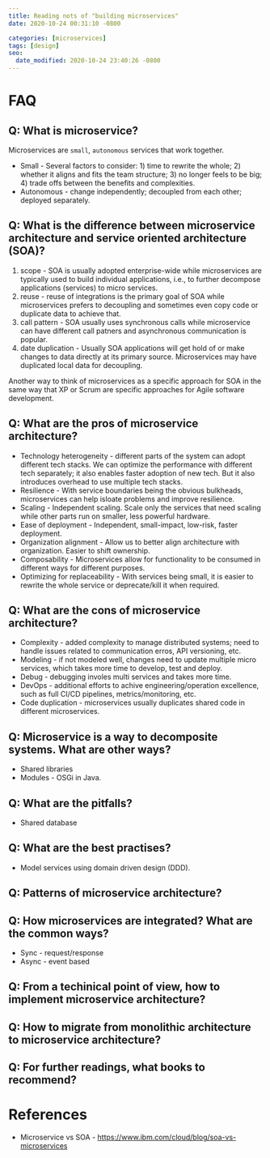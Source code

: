 ```yaml
---
title: Reading nots of "building microservices"
date: 2020-10-24 00:31:10 -0800

categories: [microservices]
tags: [design]
seo:
  date_modified: 2020-10-24 23:40:26 -0800
---
```

>

# FAQ
## Q: What is microservice? 
Microservices are ``small``, ``autonomous`` services that work together. 
* Small - Several factors to consider: 1) time to rewrite the whole; 2) whether it aligns and fits the team structure; 3) no longer feels to be big; 4) trade offs between the benefits and complexities. 
* Autonomous - change independently; decoupled from each other; deployed separately.  

## Q: What is the difference between microservice architecture and service oriented architecture (SOA)?
1) scope - SOA is usually adopted enterprise-wide while microservices are typically used to build individual applications, i.e., to further decompose applications (services) to micro services.
2) reuse - reuse of integrations is the primary goal of SOA while microservices prefers to decoupling and sometimes even copy code or duplicate data to achieve that. 
3) call pattern - SOA usually uses synchronous calls while microservice can have different call patners and asynchronous communication is popular. 
4) date duplication - Usually SOA applications will get hold of or make changes to data directly at its primary source. Microservices may have duplicated local data for decoupling. 

Another way to think of microservices as a specific approach for SOA in the same way that XP or
Scrum are specific approaches for Agile software development.

## Q: What are the pros of microservice architecture?
* Technology heterogeneity - different parts of the system can adopt different tech stacks. We can optimize the performance with different tech separately; it also enables faster adoption of new tech. But it also introduces overhead to use multiple tech stacks. 
* Resilience - With service boundaries being the obvious bulkheads, microservices can help isloate problems and improve resilience. 
* Scaling - Independent scaling. Scale only the services that need scaling while other parts run on smaller, less powerful hardware. 
* Ease of deployment - Independent, small-impact, low-risk, faster deployment. 
* Organization alignment - Allow us to better align architecture with organization. Easier to shift ownership. 
* Composability - Microservices allow for functionality to be consumed in different ways for different purposes. 
* Optimizing for replaceability - With services being small, it is easier to rewrite the whole service or deprecate/kill it when required. 

## Q: What are the cons of microservice architecture?
* Complexity - added complexity to manage distributed systems; need to handle issues related to communication erros, API versioning, etc. 
* Modeling - if not modeled well, changes need to update multiple micro services, which takes more time to develop, test and deploy. 
* Debug - debugging involes multi services and takes more time. 
* DevOps - additional efforts to achive engineering/operation excellence, such as full CI/CD pipelines, metrics/monitoring, etc. 
* Code duplication - microservices usually duplicates shared code in different microservices. 

## Q: Microservice is a way to decomposite systems. What are other ways?
* Shared libraries
* Modules - OSGi in Java. 

## Q: What are the pitfalls?
* Shared database

## Q: What are the best practises?
* Model services using domain driven design (DDD). 

## Q: Patterns of microservice architecture?

## Q: How microservices are integrated? What are the common ways?
* Sync - request/response
* Async - event based

## Q: From a techinical point of view, how to implement microservice architecture?

## Q: How to migrate from monolithic architecture to microservice architecture?

## Q: For further readings, what books to recommend?

# References
* Microservice vs SOA - https://www.ibm.com/cloud/blog/soa-vs-microservices
